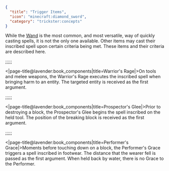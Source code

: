 ```json
{
  "title": "Trigger Items",
  "icon": "minecraft:diamond_sword",
  "category": "trickster:concepts"
}
```

While the [Wand](^trickster:items/wand) is the most common, and most versatile, way of quickly casting spells, it is not the only one available. 
Other items may cast their inscribed spell upon certain criteria being met. These items and their criteria are described here. 

;;;;;

<|page-title@lavender:book_components|title=Warrior's Rage|>On tools and melee weapons, 
the Warrior's Rage executes the inscribed spell when bringing harm to an entity. The targeted entity is received as the first argument.

;;;;;

<|page-title@lavender:book_components|title=Prospector's Glee|>Prior to destroying a block, 
the Prospector's Glee begins the spell inscribed on the held tool. The position of the breaking block is received as the first argument.

;;;;;

<|page-title@lavender:book_components|title=Performer's Grace|>Moments before touching down on a block, 
the Performer's Grace triggers a spell inscribed in footwear. The distance that the wearer fell is passed as the first argument. 
When held back by water, there is no Grace to the Performer.
